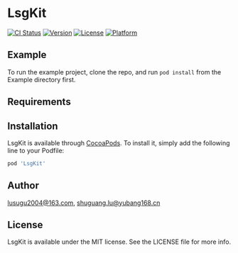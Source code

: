 # LsgKit

[![CI Status](https://img.shields.io/travis/lusugu2004@163.com/LsgKit.svg?style=flat)](https://travis-ci.org/lusugu2004@163.com/LsgKit)
[![Version](https://img.shields.io/cocoapods/v/LsgKit.svg?style=flat)](https://cocoapods.org/pods/LsgKit)
[![License](https://img.shields.io/cocoapods/l/LsgKit.svg?style=flat)](https://cocoapods.org/pods/LsgKit)
[![Platform](https://img.shields.io/cocoapods/p/LsgKit.svg?style=flat)](https://cocoapods.org/pods/LsgKit)

## Example

To run the example project, clone the repo, and run `pod install` from the Example directory first.

## Requirements

## Installation

LsgKit is available through [CocoaPods](https://cocoapods.org). To install
it, simply add the following line to your Podfile:

```ruby
pod 'LsgKit'
```

## Author

lusugu2004@163.com, shuguang.lu@yubang168.cn

## License

LsgKit is available under the MIT license. See the LICENSE file for more info.
